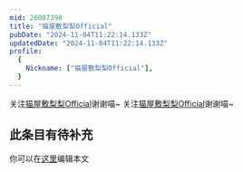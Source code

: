 ```yaml
---
mid: 26087398
title: "猫屋敷梨梨Official"
pubDate: "2024-11-04T11:22:14.133Z"
updatedDate: "2024-11-04T11:22:14.133Z"
profile:
  {
    Nickname: ["猫屋敷梨梨Official"],
  }
---
```


关注[猫屋敷梨梨Official](https://space.bilibili.com/26087398)谢谢喵~ 关注[猫屋敷梨梨Official](https://space.bilibili.com/26087398)谢谢喵~

## 此条目有待补充
你可以在[这里](https://github.com/Yuhanawa/VTuber.ICU/edit/master/src/content/v/猫屋敷梨梨Official/index.md)编辑本文
